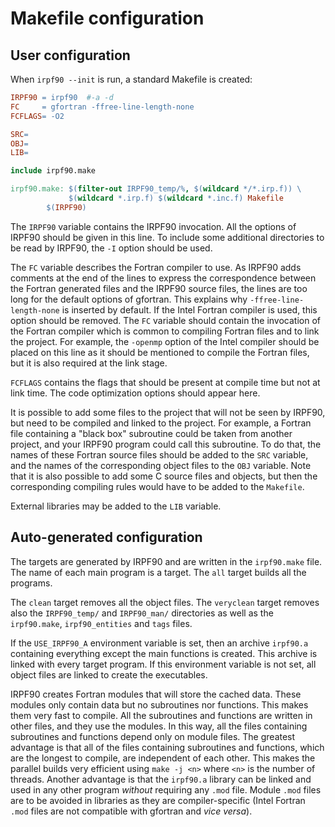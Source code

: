 Makefile configuration
======================

User configuration
------------------

When ``irpf90 --init`` is run, a standard Makefile is created:

``` makefile
IRPF90 = irpf90  #-a -d
FC     = gfortran -ffree-line-length-none
FCFLAGS= -O2

SRC=
OBJ=
LIB=

include irpf90.make

irpf90.make: $(filter-out IRPF90_temp/%, $(wildcard */*.irp.f)) \
             $(wildcard *.irp.f) $(wildcard *.inc.f) Makefile
        $(IRPF90)
```

The ``IRPF90`` variable contains the IRPF90 invocation. All the
options of IRPF90 should be given in this line.  To include some additional
directories to be read by IRPF90, the ``-I`` option should be used.

The ``FC`` variable describes the Fortran compiler to use. As IRPF90 adds
comments at the end of the lines to express the correspondence between the
Fortran generated files and the IRPF90 source files, the lines are too long for
the default options of gfortran. This explains why 
``-ffree-line-length-none`` is inserted by default. If the Intel Fortran
compiler is used, this option should be removed. The ``FC`` variable should
contain the invocation of the Fortran compiler which is common to compiling
Fortran files and to link the project. For example, the ``-openmp`` option
of the Intel compiler should be placed on this line as it should be mentioned
to compile the Fortran files, but it is also required at the link stage.

``FCFLAGS`` contains the flags that should be present at compile time but
not at link time. The code optimization options should appear here.

It is possible to add some files to the project that will not be seen by
IRPF90, but need to be compiled and linked to the project. For example,
a Fortran file containing a "black box" subroutine could be taken from another
project, and your IRPF90 program could call this subroutine. To do that, 
the names of these Fortran source files should be added to the ``SRC`` variable,
and the names of the corresponding object files to the ``OBJ`` variable. Note
that it is also possible to add some C source files and objects, but then the
corresponding compiling rules would have to be added to the ``Makefile``.

External libraries may be added to the ``LIB`` variable.


Auto-generated configuration
----------------------------

The targets are generated by IRPF90 and are written in the ``irpf90.make``
file.  The name of each main program is a target.  The ``all`` target builds
all the programs.

The ``clean`` target removes all the object files. The ``veryclean`` target
removes also the ``IRPF90_temp/`` and  ``IRPF90_man/`` directories as well
as the ``irpf90.make``, ``irpf90_entities`` and ``tags`` files.

If the ``USE_IRPF90_A`` environment variable is set, then an archive
``irpf90.a`` containing everything except the main functions is created. This
archive is linked with every target program. If this environment variable is
not set, all object files are linked to create the executables.

IRPF90 creates Fortran modules that will store the cached data. These
modules only contain data but no subroutines nor functions. This makes them
very fast to compile. All the subroutines and functions are written in
other files, and they use the modules. In this way, all the files containing
subroutines and functions depend only on module files. The greatest advantage
is that all of the files containing subroutines and functions, which are the
longest to compile, are independent of each other.
This makes the parallel builds very efficient using ``make -j <n>`` where
``<n>`` is the number of threads. Another advantage is that the ``irpf90.a``
library can be linked and used in any other program *without* requiring
any ``.mod`` file. Module ``.mod`` files are to be avoided in libraries as
they are compiler-specific (Intel Fortran ``.mod`` files are not compatible
with gfortran and *vice versa*).


